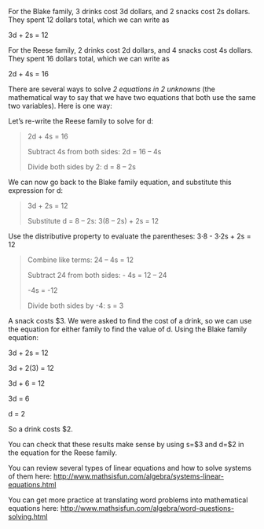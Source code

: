 For the Blake family, 3 drinks cost 3d dollars, and 2
snacks cost 2s dollars. They spent 12 dollars total, which we can write
as

3d + 2s = 12

For the Reese family, 2 drinks cost 2d dollars, and 4 snacks cost 4s
dollars. They spent 16 dollars total, which we can write as

2d + 4s = 16

There are several ways to solve *2 equations in 2 unknowns* (the
mathematical way to say that we have two equations that both use the
same two variables). Here is one way:

Let’s re-write the Reese family to solve for d:

> 2d + 4s = 16
>
> Subtract 4s from both sides: 2d = 16 – 4s
>
> Divide both sides by 2: d = 8 – 2s

We can now go back to the Blake family equation, and substitute this
expression for d:

> 3d + 2s = 12
>
> Substitute d = 8 – 2s: 3(8 – 2s) + 2s = 12

Use the distributive property to evaluate the parentheses: 3·8 - 3·2s +
2s = 12

> Combine like terms: 24 – 4s = 12
>
> Subtract 24 from both sides: - 4s = 12 – 24
>
> -4s = -12
>
> Divide both sides by -4: s = 3

A snack costs \$3. We were asked to find the cost of a drink, so we can
use the equation for either family to find the value of d. Using the
Blake family equation:

3d + 2s = 12

3d + 2(3) = 12

3d + 6 = 12

3d = 6

d = 2

So a drink costs \$2.

You can check that these results make sense by using s=\$3 and d=\$2 in
the equation for the Reese family.

You can review several types of linear equations and how to solve
systems of them here:
<http://www.mathsisfun.com/algebra/systems-linear-equations.html>

You can get more practice at translating word problems into mathematical
equations here:
<http://www.mathsisfun.com/algebra/word-questions-solving.html>
